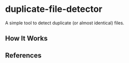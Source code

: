 # duplicate-file-detector

A simple tool to detect duplicate (or almost identical) files.

## How It Works

## References

